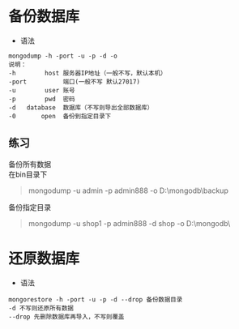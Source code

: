 # 备份数据库
* 语法
```
mongodump -h -port -u -p -d -o  
说明：
-h        host 服务器IP地址（一般不写，默认本机）
-port          端口(一般不写 默认27017)
-u        user 账号
-p        pwd  密码
-d   database  数据库（不写则导出全部数据库）
-0       open  备份到指定目录下
```

## 练习
备份所有数据  
在bin目录下
> mongodump -u admin -p admin888 -o D:\mongodb\backup

备份指定目录
> mongodump -u shop1 -p admin888 -d shop -o D:\mongodb\

# 还原数据库
* 语法  
```
mongorestore -h -port -u -p -d --drop 备份数据目录
-d 不写则还原所有数据
--drop 先删除数据库再导入，不写则覆盖
```